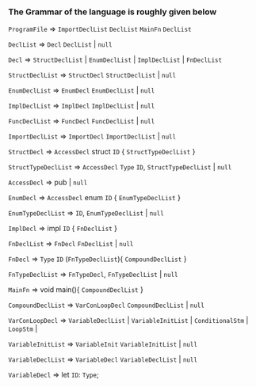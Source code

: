 
### The Grammar of the language is roughly given below


`ProgramFile` => `ImportDeclList` `DeclList` `MainFn` `DeclList`

`DeclList` => `Decl` `DeclList` | `null`

`Decl` => `StructDeclList` | `EnumDeclList` | `ImplDeclList` | `FnDeclList`

`StructDeclList` => `StructDecl` `StructDeclList` | `null`

`EnumDeclList` => `EnumDecl` `EnumDeclList` | `null`

`ImplDeclList` => `ImplDecl` `ImplDeclList` | `null`

`FuncDeclList` => `FuncDecl` `FuncDeclList` | `null`

`ImportDeclList` => `ImportDecl` `ImportDeclList` | `null`

`StructDecl` => `AccessDecl` struct `ID` { `StructTypeDeclList` }

`StructTypeDeclList` => `AccessDecl` `Type` `ID`, `StructTypeDeclList` | `null`

`AccessDecl` => pub | `null`

`EnumDecl` =>  `AccessDecl` enum `ID` { `EnumTypeDeclList` }

`EnumTypeDeclList` => `ID`, `EnumTypeDeclList` | `null`

`ImplDecl` => impl `ID` { `FnDeclList` }

`FnDeclList` => `FnDecl` `FnDeclList` | `null`

`FnDecl` => `Type` `ID` (`FnTypeDeclList`){ `CompoundDeclList` }

`FnTypeDeclList` => `FnTypeDecl`, `FnTypeDeclList` | `null`

`MainFn` => void main(){  `CompoundDeclList` }

`CompoundDeclList` => `VarConLoopDecl` `CompoundDeclList` | `null`

`VarConLoopDecl` => `VariableDeclList` | `VariableInitList` |  `ConditionalStm` | `LoopStm` | 

`VariableInitList` => `VariableInit` `VariableInitList` | `null`

`VariableDeclList` => `VariableDecl` `VariableDeclList` | `null`

`VariableDecl` => let `ID`: `Type`;

